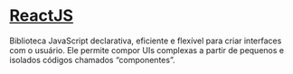 # [ReactJS](https://reactjs.org/)

Biblioteca JavaScript declarativa, eficiente e flexível para criar interfaces com o usuário. 
Ele permite compor UIs complexas a partir de pequenos e isolados códigos chamados “componentes”.